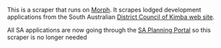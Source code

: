 This is a scraper that runs on [Morph](https://morph.io).  It scrapes lodged development applications from the South Australian [District Council of Kimba web site](https://www.kimba.sa.gov.au).

All SA applications are now going through the [SA Planning Portal](https://github.com/planningalerts-scrapers/saplanningportal) so this scraper is no longer needed

